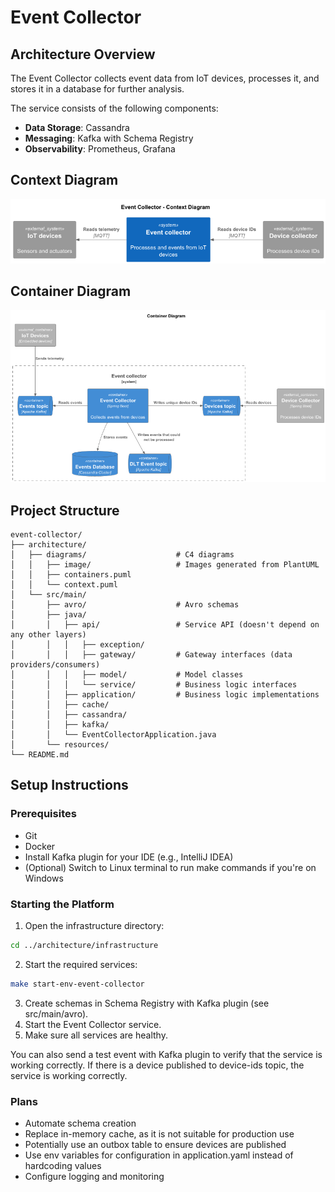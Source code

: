 # Event Collector

## Architecture Overview

The Event Collector collects event data from IoT devices, processes it, and stores it in a database for further analysis.

The service consists of the following components:

- **Data Storage**: Cassandra
- **Messaging**: Kafka with Schema Registry
- **Observability**: Prometheus, Grafana

## Context Diagram

![Diagram](architecture/diagrams/image/context-diagram.png)

## Container Diagram

![Diagram](architecture/diagrams/image/container-diagram.png)

## Project Structure

```plaintext
event-collector/
├── architecture/
│   ├── diagrams/                    # C4 diagrams
│   │   ├── image/                   # Images generated from PlantUML
│   │   ├── containers.puml
│   │   └── context.puml
│   └── src/main/
│       ├── avro/                    # Avro schemas
│       ├── java/
│       │   ├── api/                 # Service API (doesn't depend on any other layers)
│       │   │   ├── exception/
│       │   │   ├── gateway/         # Gateway interfaces (data providers/consumers)
│       │   │   ├── model/           # Model classes
│       │   │   └── service/         # Business logic interfaces
│       │   ├── application/         # Business logic implementations
│       │   ├── cache/               
│       │   ├── cassandra/           
│       │   ├── kafka/               
│       │   └── EventCollectorApplication.java
│       └── resources/
└── README.md
```

## Setup Instructions

### Prerequisites

- Git
- Docker
- Install Kafka plugin for your IDE (e.g., IntelliJ IDEA)
- (Optional) Switch to Linux terminal to run make commands if you're on Windows

### Starting the Platform

1. Open the infrastructure directory:
```bash
cd ../architecture/infrastructure
```
2. Start the required services:
```bash
make start-env-event-collector
```

3. Create schemas in Schema Registry with Kafka plugin (see src/main/avro).
4. Start the Event Collector service.
5. Make sure all services are healthy. 

You can also send a test event with Kafka 
plugin to verify that the service is working correctly. If there is a device 
published to device-ids topic, the service is working correctly.

### Plans

- Automate schema creation
- Replace in-memory cache, as it is not suitable for production use
- Potentially use an outbox table to ensure devices are published
- Use env variables for configuration in application.yaml instead of hardcoding values
- Configure logging and monitoring